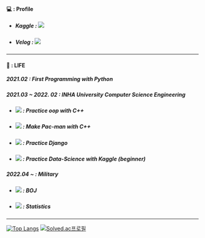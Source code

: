 #### :computer: : Profile 
* ##### Kaggle :  <a href="https://www.kaggle.com/qkrdyddnr"><img src="https://img.shields.io/badge/Kaggle-20BEFF?style=flat-square&logo=Kaggle&logoColor=blue"/></a>

* ##### Velog : <a href="https://velog.io/@yongukpark"><img src="https://img.shields.io/badge/Velog-20C997?style=flat-square&logo=Velog&logoColor=white"/></a>
---

#### :seedling: : LIFE 
#####  2021.02 : First Programming with Python
#####  2021.03 ~ 2022. 02 : INHA University Computer Science Engineering
* ##### <a href="https://github.com/yongukpark/oop"><img src="https://img.shields.io/badge/Github-181717?style=flat-square&logo=Github&logoColor=white"/></a> : Practice oop with C++
* ##### <a href="https://github.com/yongukpark/Pac-man"><img src="https://img.shields.io/badge/Github-181717?style=flat-square&logo=Github&logoColor=white"/></a> : Make Pac-man with C++
* ##### <a href="https://github.com/yongukpark/pybo"><img src="https://img.shields.io/badge/Github-181717?style=flat-square&logo=Github&logoColor=white"/></a> : Practice Django
* ##### <a href="https://github.com/yongukpark/Data-Science"><img src="https://img.shields.io/badge/Github-181717?style=flat-square&logo=Github&logoColor=white"/></a> : Practice Data-Science with Kaggle (beginner)
##### 2022.04 ~ : Military
* ##### <a href="https://github.com/yongukpark/BOJ"><img src="https://img.shields.io/badge/Github-181717?style=flat-square&logo=Github&logoColor=white"/></a> : BOJ
* ##### <a href="https://velog.io/@yongukpark/series/Statistics"><img src="https://img.shields.io/badge/Velog-20C997?style=flat-square&logo=Velog&logoColor=white"/></a> : Statistics
---

[![Top Langs](https://github-readme-stats.vercel.app/api/top-langs/?username=yongukpark&layout=compact)](https://github.com/anuraghazra/github-readme-stats)  [![Solved.ac프로필](http://mazassumnida.wtf/api/v2/generate_badge?boj=tkzj02)](https://solved.ac/tkzj02)
